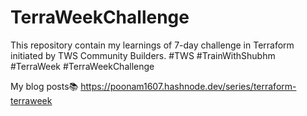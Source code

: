# TerraWeekChallenge

This repository contain my learnings of 7-day challenge in Terraform initiated by TWS Community Builders.
#TWS #TrainWithShubhm #TerraWeek #TerraWeekChallenge

My blog posts📚
https://poonam1607.hashnode.dev/series/terraform-terraweek
